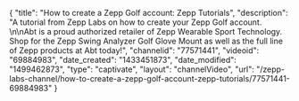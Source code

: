 {
    "title": "How to create a Zepp Golf account: Zepp Tutorials",
    "description": "A tutorial from Zepp Labs on how to create your Zepp Golf account. \n\nAbt is a proud authorized retailer of Zepp Wearable Sport Technology. Shop for the Zepp Swing Analyzer Golf Glove Mount as well as the full line of Zepp products at Abt today!",
    "channelid": "77571441",
    "videoid": "69884983",
    "date_created": "1433451873",
    "date_modified": "1499462873",
    "type": "captivate",
    "layout": "channelVideo",
    "url": "\/zepp-labs-channel\/how-to-create-a-zepp-golf-account-zepp-tutorials\/77571441-69884983"
}